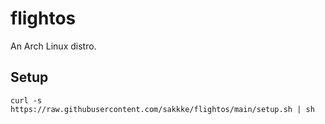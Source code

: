 # flightos
An Arch Linux distro.

## Setup

```
curl -s https://raw.githubusercontent.com/sakkke/flightos/main/setup.sh | sh
```
